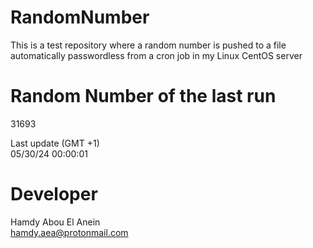 # RandomNumber    
This is a test repository where a random number is pushed to a file automatically passwordless from a cron job in my Linux CentOS server    
# Random Number of the last run   
31693
      
Last update (GMT +1)    
05/30/24 00:00:01
# Developer    
Hamdy Abou El Anein   
hamdy.aea@protonmail.com
